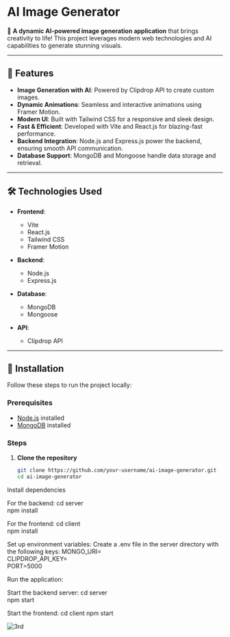 # AI Image Generator  

🎨 **A dynamic AI-powered image generation application** that brings creativity to life! This project leverages modern web technologies and AI capabilities to generate stunning visuals.  

---

## 🚀 Features                                                  
                                                     
- **Image Generation with AI**: Powered by Clipdrop API to create custom images.                                             
- **Dynamic Animations**: Seamless and interactive animations using Framer Motion.                                                                           
- **Modern UI**: Built with Tailwind CSS for a responsive and sleek design.                                                                                                               
- **Fast & Efficient**: Developed with Vite and React.js for blazing-fast performance.  
- **Backend Integration**: Node.js and Express.js power the backend, ensuring smooth API communication.                         
- **Database Support**: MongoDB and Mongoose handle data storage and retrieval.  

---
                                                                
## 🛠️ Technologies Used  

- **Frontend**:  
  - Vite  
  - React.js                                                        
  - Tailwind CSS  
  - Framer Motion  

- **Backend**:  
  - Node.js  
  - Express.js  

- **Database**:  
  - MongoDB  
  - Mongoose  

- **API**:  
  - Clipdrop API  

---

## 🌟 Installation  

Follow these steps to run the project locally:  

### Prerequisites  
- [Node.js](https://nodejs.org/) installed  
- [MongoDB](https://www.mongodb.com/) installed  

### Steps  
1. **Clone the repository**  
   ```bash  
   git clone https://github.com/your-username/ai-image-generator.git  
   cd ai-image-generator  

Install dependencies

For the backend:
cd server  
npm install  

For the frontend:
cd client  
npm install  

Set up environment variables:
Create a .env file in the server directory with the following keys:
MONGO_URI=<your-mongodb-uri>  
CLIPDROP_API_KEY=<your-clipdrop-api-key>  
PORT=5000  

Run the application:

Start the backend server:
cd server  
npm start  

Start the frontend:
cd client
npm start

![3rd](https://github.com/user-attachments/assets/238d4094-53bb-40bd-821c-91e8bba209f1)

